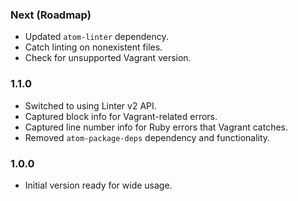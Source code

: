 ### Next (Roadmap)
- Updated `atom-linter` dependency.
- Catch linting on nonexistent files.
- Check for unsupported Vagrant version.

### 1.1.0
- Switched to using Linter v2 API.
- Captured block info for Vagrant-related errors.
- Captured line number info for Ruby errors that Vagrant catches.
- Removed `atom-package-deps` dependency and functionality.

### 1.0.0
- Initial version ready for wide usage.
